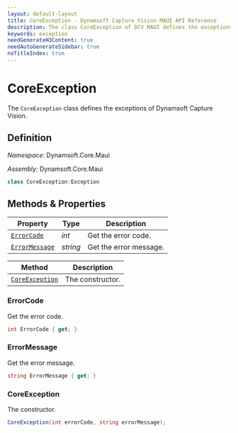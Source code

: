 ```yaml
---
layout: default-layout
title: CoreException - Dynamsoft Capture Vision MAUI API Reference
description: The class CoreException of DCV MAUI defines the exceptions of Dynamsoft Capture Vision.
keywords: exception
needGenerateH3Content: true
needAutoGenerateSidebar: true
noTitleIndex: true
---
```


# CoreException

The `CoreException` class defines the exceptions of Dynamsoft Capture Vision.

## Definition

*Namespace:* Dynamsoft.Core.Maui

*Assembly:* Dynamsoft.Core.Maui

```csharp
class CoreException:Exception
```

## Methods & Properties

| Property | Type | Description |
| -------- | ---- | ----------- |
| [`ErrorCode`](#errorcode) | *int* | Get the error code. |
| [`ErrorMessage`](#errormessage) | *string* | Get the error message. |

| Method | Description |
| ------ |-------------|
| [`CoreException`](#coreexception) | The constructor. |

### ErrorCode

Get the error code.

```csharp
int ErrorCode { get; }
```

### ErrorMessage

Get the error message.

```csharp
string ErrorMessage { get; }
```

### CoreException

The constructor.

```csharp
CoreException(int errorCode, string errorMessage);
```
